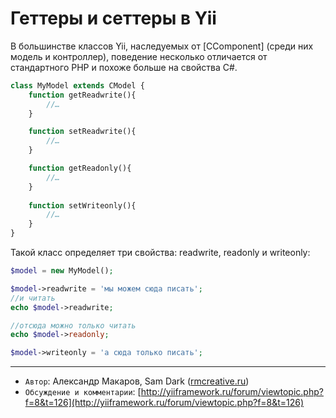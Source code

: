 Геттеры и сеттеры в Yii
=======================

В большинстве классов Yii, наследуемых от [CComponent]
(среди них модель и контроллер), поведение несколько отличается от
стандартного PHP и похоже больше на свойства C#.

```php
class MyModel extends CModel {
	function getReadwrite(){
		//…
	}

	function setReadwrite(){
		//…
	}

    function getReadonly(){
		//…
	}
	
    function setWriteonly(){
        //…
    }
}
```

Такой класс определяет три свойства: readwrite, readonly и writeonly:

```php
$model = new MyModel();

$model->readwrite = 'мы можем сюда писать';
//и читать
echo $model->readwrite;

//отсюда можно только читать
echo $model->readonly;

$model->writeonly = 'а сюда только писать';
```

---
  - `Автор`: Александр Макаров, Sam Dark ([rmcreative.ru](http://rmcreative.ru/))
  - `Обсуждение и комментарии`: [http://yiiframework.ru/forum/viewtopic.php?f=8&t=126](http://yiiframework.ru/forum/viewtopic.php?f=8&t=126)
